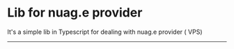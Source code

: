 # Lib for nuag.e provider
It's a simple lib in Typescript for dealing with nuag.e provider ( VPS)

----------------


